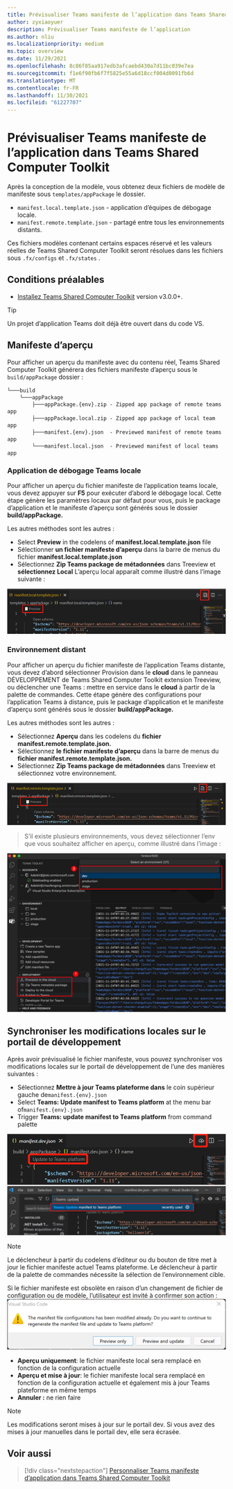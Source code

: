 ```yaml
---
title: Prévisualiser Teams manifeste de l’application dans Teams Shared Computer Toolkit
author: zyxiaoyuer
description: Prévisualiser Teams manifeste de l’application
ms.author: nliu
ms.localizationpriority: medium
ms.topic: overview
ms.date: 11/29/2021
ms.openlocfilehash: 8c86f85aa917edb3afcaebd430a7d11bc039e7ea
ms.sourcegitcommit: f1e6f90fb6f7f5825e55a6d18ccf004d0091fb6d
ms.translationtype: MT
ms.contentlocale: fr-FR
ms.lasthandoff: 11/30/2021
ms.locfileid: "61227707"
---
```

# <a name="preview-teams-app-manifest-in-teams-toolkit"></a>Prévisualiser Teams manifeste de l’application dans Teams Shared Computer Toolkit

Après la conception de la modèle, vous obtenez deux fichiers de modèle de manifeste sous `templates/appPackage` le dossier.

- `manifest.local.template.json` - application d’équipes de débogage locale.
- `manifest.remote.template.json` - partagé entre tous les environnements distants.

Ces fichiers modèles contenant certains espaces réservé et les valeurs réelles de Teams Shared Computer Toolkit seront résolues dans les fichiers sous `.fx/configs` et `.fx/states` .

## <a name="prerequisite"></a>Conditions préalables

* [Installez Teams Shared Computer Toolkit](https://marketplace.visualstudio.com/items?itemName=TeamsDevApp.ms-teams-vscode-extension) version v3.0.0+.

> [!TIP]
> Un projet d’application Teams doit déjà être ouvert dans du code VS.

## <a name="preview-manifest"></a>Manifeste d’aperçu

Pour afficher un aperçu du manifeste avec du contenu réel, Teams Shared Computer Toolkit générera des fichiers manifeste d’aperçu sous le `build/appPackage` dossier :

```text
└───build
    └───appPackage
        ├───appPackage.{env}.zip - Zipped app package of remote teams app
        ├───appPackage.local.zip - Zipped app package of local team app
        ├───manifest.{env}.json  - Previewed manifest of remote teams app
        └───manifest.local.json  - Previewed manifest of local teams app
```

### <a name="local-debug-teams-app"></a>Application de débogage Teams locale

Pour afficher un aperçu du fichier manifeste de l’application teams locale, vous devez appuyer sur **F5** pour exécuter d’abord le débogage local. Cette étape génère les paramètres locaux par défaut pour vous, puis le package d’application et le manifeste d’aperçu sont générés sous le dossier **build/appPackage.**

Les autres méthodes sont les autres :

- Select **Preview** in the codelens of **manifest.local.template.json** file
- Sélectionner **un fichier manifeste d’aperçu** dans la barre de menus du fichier **manifest.local.template.json**
- Sélectionnez **Zip Teams package de métadonnées** dans Treeview et **sélectionnez Local** L’aperçu local apparaît comme illustré dans l’image suivante :

![aperçu local](./images/preview.png)

### <a name="remote-environment"></a>Environnement distant

Pour afficher un aperçu du fichier manifeste de l’application Teams distante, vous devez d’abord sélectionner Provision dans le **cloud** dans le panneau DÉVELOPPEMENT de Teams Shared Computer Toolkit extension Treeview, ou déclencher une Teams : mettre en service dans le **cloud** à partir de la palette de commandes. Cette étape génère des configurations pour l’application Teams à distance, puis le package d’application et le manifeste d’aperçu sont générés sous le dossier **build/appPackage.**

Les autres méthodes sont les autres :

- Sélectionnez **Aperçu** dans les codelens du **fichier manifest.remote.template.json.**
- Sélectionnez **le fichier manifeste d’aperçu** dans la barre de menus du **fichier manifest.remote.template.json.**
- Sélectionnez **Zip Teams package de métadonnées** dans Treeview et sélectionnez votre environnement.

![aperçu à distance](./images/preview-remote.png)

> S’il existe plusieurs environnements, vous devez sélectionner l’env que vous souhaitez afficher en aperçu, comme illustré dans l’image :

![select env](./images/select-env.png)

## <a name="sync-local-changes-to-dev-portal"></a>Synchroniser les modifications locales sur le portail de développement

Après avoir prévisualisé le fichier manifeste, vous pouvez synchroniser vos modifications locales sur le portail de développement de l’une des manières suivantes :

- Sélectionnez **Mettre à jour Teams plateforme dans** le coin supérieur gauche de`manifest.{env}.json`
- Select **Teams: Update manifest to Teams platform** at the menu bar of`manifest.{env}.json`
- Trigger **Teams: update manifest to Teams platform** from command palette

![](./images/updatetoteamsplatform.png)
 ![ update-cmd](./images/update_manifest_cmp.png)

> [!NOTE]
> Le déclencheur à partir du codelens d’éditeur ou du bouton de titre met à jour le fichier manifeste actuel Teams plateforme. Le déclencheur à partir de la palette de commandes nécessite la sélection de l’environnement cible.

Si le fichier manifeste est obsolète en raison d’un changement de fichier de configuration ou de modèle, l’utilisateur est invité à confirmer son action : ![ manifest-outdated](./images/manifest_outdated_dialog.png)

- **Aperçu uniquement**: le fichier manifeste local sera remplacé en fonction de la configuration actuelle
- **Aperçu et mise à jour**: le fichier manifeste local sera remplacé en fonction de la configuration actuelle et également mis à jour Teams plateforme en même temps
- **Annuler :** ne rien faire

> [!NOTE]
> Les modifications seront mises à jour sur le portail dev. Si vous avez des mises à jour manuelles dans le portail dev, elle sera écrasée.

## <a name="see-also"></a>Voir aussi

> [!div class="nextstepaction"]
> [Personnaliser Teams manifeste d’application dans Teams Shared Computer Toolkit](TeamsFx-manifest-customization.md)
